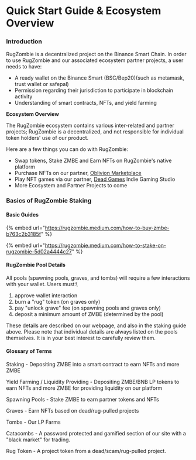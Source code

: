 # Quick Start Guide & Ecosystem Overview

### **Introduction**

RugZombie is a decentralized project on the Binance Smart Chain. In order to use RugZombie and our associated ecosystem partner projects, a user needs to have:&#x20;

* A ready wallet on the Binance Smart (BSC/Bep20)(such as metamask, trust wallet or safepal)&#x20;
* Permission regarding their jurisdiction to participate in blockchain activity
* Understanding of smart contracts, NFTs, and yield farming

**Ecosystem Overview**

The RugZombie ecosystem contains various inter-related and partner projects; RugZombie is a decentralized, and not responsible for individual token holders' use of our product.

Here are a few things you can do with RugZombie:&#x20;

* Swap tokens, Stake ZMBE and Earn NFTs on RugZombie's native platform
* Purchase NFTs on our partner, [Oblivion Marketplace](../nft-marketplace-+-gamefi-services/oblivion-nft-marketplace/)
* Play NFT games via our partner, [Dead Games](../nft-marketplace-+-gamefi-services/) Indie Gaming Studio
* More Ecosystem and Partner Projects to come

### **Basics of RugZombie Staking**

#### **Basic Guides**

{% embed url="https://rugzombie.medium.com/how-to-buy-zmbe-b763c2b3185f" %}

{% embed url="https://rugzombie.medium.com/how-to-stake-on-rugzombie-5d02a4444c27" %}

#### RugZombie Pool Details

All pools (spawning pools, graves, and tombs) will require a few interactions with your wallet. Users must:\


1. approve wallet interaction
2. burn a "rug" token (on graves only)&#x20;
3. pay "unlock grave" fee (on spawning pools and graves only)
4. deposit a minimum amount of ZMBE (determined by the pool)&#x20;

These details are described on our webpage, and also in the staking guide above. Please note that individual details are always listed on the pools themselves. It is in your best interest to carefully review them.



#### Glossary of Terms

Staking - Depositing ZMBE into a smart contract to earn NFTs and more ZMBE

Yield Farming / Liquidity Providing - Depositing ZMBE/BNB LP tokens to earn NFTs and more ZMBE for providing liquidity on our platform

Spawning Pools - Stake ZMBE to earn partner tokens and NFTs

Graves - Earn NFTs based on dead/rug-pulled projects&#x20;

Tombs - Our LP Farms

Catacombs - A password protected and gamified section of our site with a "black market" for trading.

Rug Token - A project token from a dead/scam/rug-pulled project.&#x20;

